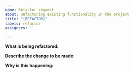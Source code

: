 ```yaml
---
name: Refactor request
about: Refactoring existing functionality in the project
title: "[REFACTOR]"
labels: refactor
assignees: ''

---
```


**What is being refactored:**
<!--Where will the refactor take place
Ex. The LoginDTO class. -->

**Describe the change to be made:**
<!-- What changes will be made as part of the refactor
Ex. Renaming the properties in the class to be the same as the properties in the model. -->

**Why is this happening:**
<!-- Briefly mention why the change is happening, if not inherently obvious, and how it effects the quality attributes
Ex.  To ensure consistency between the DTO objects and the models and increase extensibility/modifiability. -->